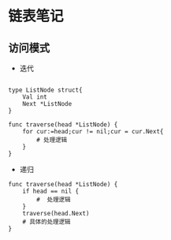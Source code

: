# 链表笔记

## 访问模式

* 迭代

```golang

type ListNode struct{
    Val int
    Next *ListNode
}

func traverse(head *ListNode) {
    for cur:=head;cur != nil;cur = cur.Next{
        # 处理逻辑
    }
}
```

* 递归

```golang
func traverse(head *ListNode) {
    if head == nil {
        #  处理逻辑
    }
    traverse(head.Next)
    # 具体的处理逻辑
}